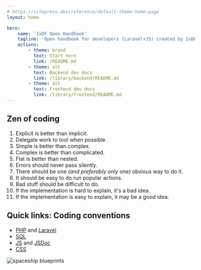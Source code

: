 ```yaml
---
# https://vitepress.dev/reference/default-theme-home-page
layout: home

hero:
    name: 'IxDF Open Handbook'
    tagline: 'Open handbook for developers (Laravel+JS) created by IxDF tech team.'
    actions:
        - theme: brand
          text: Start here
          link: /README.md
        - theme: alt
          text: Backend dev docs
          link: /library/backend/README.md
        - theme: alt
          text: Frontend dev docs
          link: /library/frontend/README.md
---
```


<section class="container" style="max-width: 1152px; margin: 0 auto">
    <div class="grid-container">
        <div class="grid-item">
            <h2 class="h2">Zen of coding</h2>
            <ol class="ul list-disc">
                <li>Explicit is better than implicit.</li>
                <li>Delegate work to tool when possible.</li>
                <li>Simple is better than complex.</li>
                <li>Complex is better than complicated.</li>
                <li>Flat is better than nested.</li>
                <li>Errors should never pass silently.</li>
                <li>There should be one <i>(and preferably only one)</i> obvious way to do it.</li>
                <li>It should be easy to do run popular actions.</li>
                <li>Bad stuff should be difficult to do.</li>
                <li>If the implementation is hard to explain, it's a bad idea.</li>
                <li>If the implementation is easy to explain, it may be a good idea.</li>
            </ol>
            <h2 class="h2">Quick links: Coding conventions</h2>
            <ul class="ul list-disc">
                <li><a href="/library/backend/conventions--php.html">PHP</a> and <a href="/library/backend/conventions--laravel.html">Laravel</a></li>
                <li><a href="/library/backend/conventions--sql.html">SQL</a></li>
                <li><a href="/library/frontend/conventions--js.html">JS</a> and <a href="/library/frontend/conventions--jsdoc.html">JSDoc</a></li>
                <li><a href="/library/frontend/conventions--css.html">CSS</a></li>
            </ul>
        </div>
        <div class="grid-item">
            <picture>
                <source srcset="/images/spaceship.avif" type="image/avif">
                <img src="/images/spaceship.jpg" alt="spaceship blueprints" class="levitating-man">
            </picture>
        </div>
    </div>

</section>

